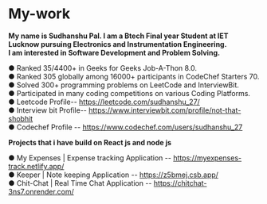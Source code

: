 # My-work

**My name is Sudhanshu Pal. I am a Btech Final year Student at IET Lucknow pursuing Electronics and Instrumentation Engineering.**  
**I am interested in Software Development and Problem Solving.**

● Ranked 35/4400+ in Geeks for Geeks Job-A-Thon 8.0.  
● Ranked 305 globally among 16000+ participants in CodeChef Starters 70.  
● Solved 300+ programming problems on LeetCode and InterviewBit.  
● Participated in many coding competitions on various Coding Platforms.  
● Leetcode Profile-- https://leetcode.com/sudhanshu_27/  
● Interview bit Profile-- https://www.interviewbit.com/profile/not-that-shobhit  
● Codechef Profile -- https://www.codechef.com/users/sudhanshu_27  

**Projects that i have build on React js and node js**

● My Expenses | Expense tracking Application -- https://myexpenses-track.netlify.app/  
● Keeper | Note keeping Application          -- https://z5bmej.csb.app/  
● Chit-Chat | Real Time Chat Application     -- https://chitchat-3ns7.onrender.com/
